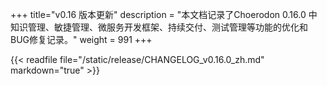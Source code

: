 +++
title="v0.16 版本更新"
description = "本文档记录了Choerodon 0.16.0 中 知识管理、敏捷管理、微服务开发框架、持续交付、测试管理等功能的优化和BUG修复记录。"
weight = 991
+++

{{< readfile file="/static/release/CHANGELOG_v0.16.0_zh.md" markdown="true" >}}
